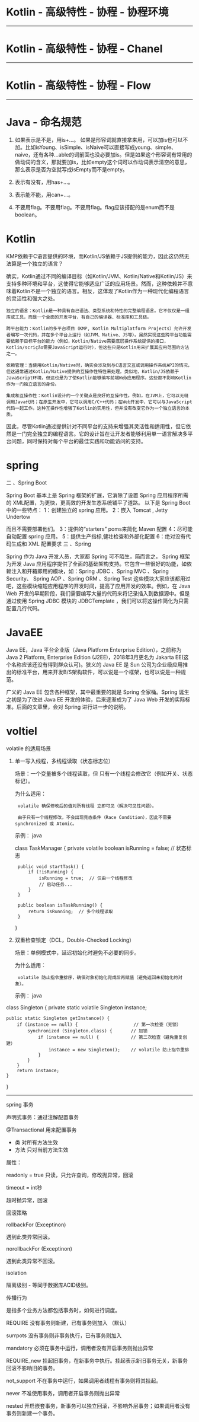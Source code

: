 # Kotlin - 高级特性 - 协程 - 协程环境

---

# Kotlin - 高级特性 - 协程 - Chanel

---

# Kotlin - 高级特性 - 协程 - Flow

---

# Java - 命名规范

1. 如果表示是不是，用is+...。
如果是形容词就直接拿来用，可以加is也可以不加。比如isYoung、isSimple、isNaive可以直接写成young、simple、naive，还有各种...able的词前面也没必要加is。但是如果这个形容词有常用的做动词的含义，那就要加is，比如empty这个词可以作动词表示清空的意思，那么表示是否为空就写成isEmpty而不是empty。

2. 表示有没有，用has+...。
3. 表示能不能，用can+...。
4. 不要用flag。不要用flag。不要用flag。flag应该搭配的是enum而不是boolean。



# Kotlin

KMP依赖于C语言提供的环境，而Kotlin/JS依赖于JS提供的能力，因此这仍然无法算是一个独立的语言？

确实，Kotlin通过不同的编译目标（如Kotlin/JVM、Kotlin/Native和Kotlin/JS）来支持多种环境和平台，这使得它能够适应广泛的应用场景。然而，这种依赖并不意味着Kotlin不是一个独立的语言。相反，这体现了Kotlin作为一种现代化编程语言的灵活性和强大之处。

    独立的语言：Kotlin是一种具有自己语法、类型系统和特性的完整编程语言。它不仅仅是一组库或工具，而是一个全面的开发平台，有自己的编译器、标准库和工具链。

    跨平台能力：Kotlin的多平台项目（KMP, Kotlin Multiplatform Projects）允许开发者编写一次代码，并在多个平台上运行（如JVM、Native、JS等）。虽然实现这些跨平台功能需要依赖于目标平台的能力（例如，Kotlin/Native需要底层操作系统提供的接口，Kotlin/scrição需要JavaScript运行时），但这些只是Kotlin用来扩展其应用范围的方法之一。

    依赖管理：当使用Kotlin/Native时，确实会涉及到与C语言交互或调用操作系统API的情况，但这通常通过Kotlin/Native提供的互操作性特性来处理。类似地，Kotlin/JS依赖于JavaScript环境，但这也是为了使Kotlin能够编写前端Web应用程序。这些都不影响Kotlin作为一门独立语言的身份。

    集成和互操作性：Kotlin设计的一个关键点是良好的互操作性。例如，在JVM上，它可以无缝调用Java代码；在原生开发中，它可以调用C/C++代码；在Web开发中，它可以与JavaScript代码一起工作。这种互操作性增强了Kotlin的实用性，但并没有改变它作为一个独立语言的本质。

因此，尽管Kotlin通过提供针对不同平台的支持来增强其灵活性和适用性，但它依然是一门完全独立的编程语言。它的设计旨在让开发者能够利用单一语言解决多平台问题，同时保持对每个平台的最佳实践和功能访问的支持。


# spring
二 、Spring Boot

Spring Boot 基本上是 Spring 框架的扩展，它消除了设置 Spring 应用程序所需的 XML配置，为更快，更高效的开发生态系统铺平了道路。 以下是 Spring Boot 中的一些特点： 1：创建独立的 spring 应用。 2：嵌入 Tomcat
, Jetty Undertow

而且不需要部署他们。 3：提供的“starters” poms来简化 Maven 配置 4：尽可能自动配置 spring 应用。 5：提供生产指标,健壮检查和外部化配置 6：绝对没有代码生成和 XML 配置要求
三 、Spring

Spring 作为 Java 开发人员，大家都 Spring 可不陌生，简而言之， Spring 框架为开发 Java 应用程序提供了全面的基础架构支持。它包含一些很好的功能，如依赖注入和开箱即用的模块，如：Spring JDBC
、Spring MVC 、Spring Security、 Spring AOP 、Spring ORM 、Spring Test 这些模块大家应该都用过吧，这些模块缩短应用程序的开发时间，提高了应用开发的效率。例如，在 Java Web 开发的早期阶段，我们需要编写大量的代码来将记录插入到数据源中。但是通过使用 Spring JDBC 模块的 JDBCTemplate ，我们可以将这操作简化为只需配置几行代码。


# JavaEE
Java EE，Java 平台企业版（Java Platform Enterprise Edition），之前称为Java 2 Platform, Enterprise Edition (J2EE)，2018年3月更名为 Jakarta EE(这个名称应该还没有得到群众认可)。狭义的 Java EE 是 Sun 公司为企业级应用推出的标准平台，用来开发B/S架构软件，可以说是一个框架，也可以说是一种规范。

广义的 Java EE 包含各种框架，其中最重要的就是 Spring 全家桶。Spring 诞生之初是为了改进 Java EE 开发的体验，后来逐渐成为了 Java Web 开发的实际标准。后面的文章里，会对 Spring 进行进一步的说明。


# voltiel

volatile 的适用场景
1. 单一写入线程，多线程读取（状态标志位）

    场景：一个变量被多个线程读取，但 只有一个线程会修改它（例如开关、状态标记）。

    为什么适用：

        volatile 确保修改后的值对所有线程 立即可见（解决可见性问题）。

        由于只有一个线程修改，不会出现竞态条件（Race Condition），因此不需要 synchronized 或 Atomic。

    示例：
    java

    class TaskManager {
        private volatile boolean isRunning = false; // 状态标志

        public void startTask() {
            if (!isRunning) {
                isRunning = true;  // 仅由一个线程修改
                // 启动任务...
            }
        }

        public boolean isTaskRunning() {
            return isRunning;  // 多个线程读取
        }
    }

2. 双重检查锁定（DCL，Double-Checked Locking）

    场景：单例模式中，延迟初始化时避免不必要的同步。

    为什么适用：

        volatile 防止指令重排序，确保对象初始化完成后再赋值（避免返回未初始化的对象）。

    示例：
    java

class Singleton {
    private static volatile Singleton instance;

    public static Singleton getInstance() {
        if (instance == null) {                     // 第一次检查（无锁）
            synchronized (Singleton.class) {       // 加锁
                if (instance == null) {            // 第二次检查（避免重复创建）
                    instance = new Singleton();    // volatile 防止指令重排
                }
            }
        }
        return instance;
    }
}


---

spring 事务

声明式事务：通过注解配置事务

@Transactional 用来配置事务

- 类 对所有方法生效
- 方法 只对当前方法生效


属性：

readonly = true
只读，只允许查询，修改抛异常，回滚

timeout = int秒

超时抛异常，回滚

回滚策略

rollbackFor (Exceptinon)

遇到此类异常回滚。

norollbackFor (Exceptinon)

遇到此类异常不回滚。

isolation

隔离级别 - 等同于数据库ACID级别。

传播行为

是指多个业务方法都包括事务时，如何进行调度。

REQUIRE 没有事务则新建，已有事务则加入 （默认）

surrpots 没有事务则非事务执行，已有事务则加入

mandatory 必须在事务中运行，调用者没有开启事务则抛出异常

REQUIRE_new 挂起旧事务，在新事务中执行。挂起表示新旧事务无关，新事务回滚不影响旧的事务。

not_support 不在事务中运行，如果调用者线程有事务则将其挂起。

never 不准使用事务，调用者开启事务则抛出异常

nested 开启嵌套事务，新事务可以独立回滚，不影响外层事务；如果调用者没有事务则新建一个事务。